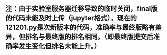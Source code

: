 ## 注：由于实验室服务器迁移导致的临时关闭，final版的代码未能及时上传（jupyter格式），现在的121201.py是次新版本的代码，准确率与最终版略有差异，但排名与最终版的排名相同。（即最终版提交后准确率发生变化但排名未能上升。）